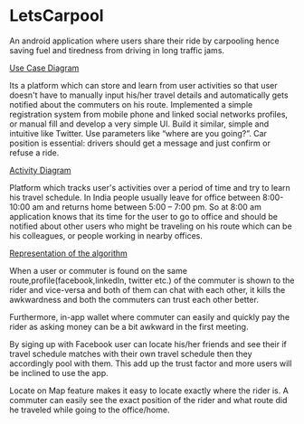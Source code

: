 # LetsCarpool

An android application where users share their ride by carpooling hence saving fuel and tiredness from driving in long traffic jams.

[Use Case Diagram](https://drive.google.com/open?id=1sehi4iARR0CJMLJadG9CvD3bFM-x5q6L)

Its a platform which can store and learn from user activities so that user doesn't have to manually input his/her travel details and automatically gets notified about the commuters on his route.
Implemented a simple registration system from mobile phone and linked social networks profiles, or manual fill and develop a very simple UI.
Build it similar, simple and intuitive like Twitter. Use parameters like “where are you going?”. Car position is essential: drivers should get a message and just confirm or refuse a
ride.

[Activity Diagram](https://drive.google.com/open?id=17o5rL5S1BCZpI5N4y86q7BR4xS90OgaB)

Platform which tracks user's activities over a period of time and try to learn his travel schedule. In India people usually leave for office between 8:00-10:00 am and returns home between 5:00 – 7:00 pm. So at 8:00 am application knows that its time for the user to go to office and should be notified about other users who might be traveling on his route which can be his colleagues, or people working in nearby offices. 

[Representation of the algorithm](https://drive.google.com/open?id=1z9DfvkD52nBeiDjL1Ivjikj_u4BK4jwv)


When a user or commuter is found on the same route,profile(facebook,linkedIn, twitter etc.) of the commuter is shown to the rider and vice-versa and both of them can chat with each other, it kills the awkwardness and both the commuters can trust each other better.

Furthermore, in-app wallet where commuter can easily and quickly pay the rider as asking money
can be a bit awkward in the first meeting.

By siging up with Facebook user can locate his/her friends and see their if travel schedule matches
with their own travel schedule then they accordingly pool with them. This add up the trust factor
and more users will be inclined to use the app.

Locate on Map feature makes it easy to locate exactly where the rider is. A commuter can easily see
the exact position of the rider and what route did he traveled while going to the office/home.


